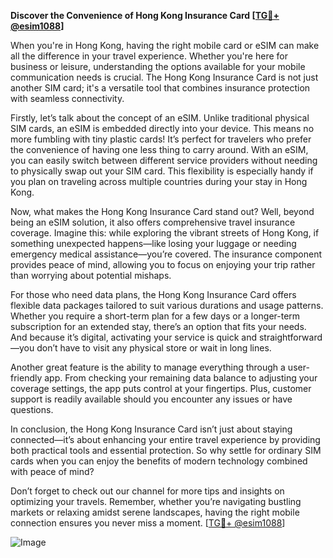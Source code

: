 **Discover the Convenience of Hong Kong Insurance Card [[TG💪+ @esim1088](https://t.me/s/esim1088)]**

When you're in Hong Kong, having the right mobile card or eSIM can make all the difference in your travel experience. Whether you're here for business or leisure, understanding the options available for your mobile communication needs is crucial. The Hong Kong Insurance Card is not just another SIM card; it's a versatile tool that combines insurance protection with seamless connectivity.

Firstly, let’s talk about the concept of an eSIM. Unlike traditional physical SIM cards, an eSIM is embedded directly into your device. This means no more fumbling with tiny plastic cards! It’s perfect for travelers who prefer the convenience of having one less thing to carry around. With an eSIM, you can easily switch between different service providers without needing to physically swap out your SIM card. This flexibility is especially handy if you plan on traveling across multiple countries during your stay in Hong Kong.

Now, what makes the Hong Kong Insurance Card stand out? Well, beyond being an eSIM solution, it also offers comprehensive travel insurance coverage. Imagine this: while exploring the vibrant streets of Hong Kong, if something unexpected happens—like losing your luggage or needing emergency medical assistance—you’re covered. The insurance component provides peace of mind, allowing you to focus on enjoying your trip rather than worrying about potential mishaps.

For those who need data plans, the Hong Kong Insurance Card offers flexible data packages tailored to suit various durations and usage patterns. Whether you require a short-term plan for a few days or a longer-term subscription for an extended stay, there’s an option that fits your needs. And because it’s digital, activating your service is quick and straightforward—you don’t have to visit any physical store or wait in long lines.

Another great feature is the ability to manage everything through a user-friendly app. From checking your remaining data balance to adjusting your coverage settings, the app puts control at your fingertips. Plus, customer support is readily available should you encounter any issues or have questions.

In conclusion, the Hong Kong Insurance Card isn’t just about staying connected—it’s about enhancing your entire travel experience by providing both practical tools and essential protection. So why settle for ordinary SIM cards when you can enjoy the benefits of modern technology combined with peace of mind?

Don’t forget to check out our channel for more tips and insights on optimizing your travels. Remember, whether you’re navigating bustling markets or relaxing amidst serene landscapes, having the right mobile connection ensures you never miss a moment. [[TG💪+ @esim1088](https://t.me/s/esim1088)] 

![Image](https://i.postimg.cc/Y0z9fWf4/image.png)